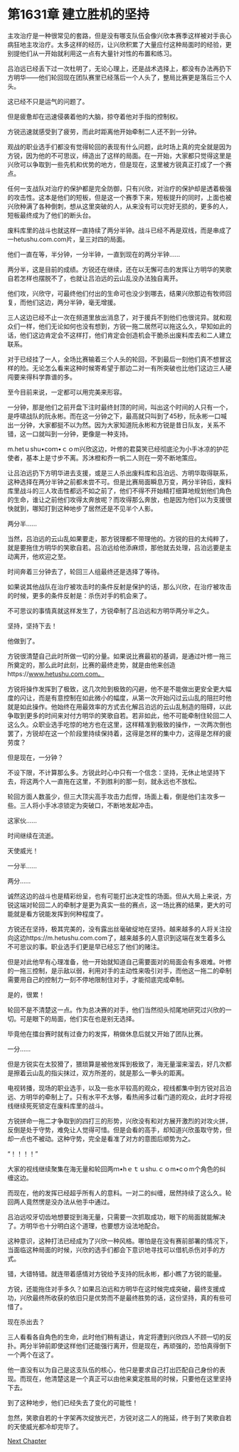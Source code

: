 # 第1631章 建立胜机的坚持

主攻治疗是一种很常见的套路，但是没有哪支队伍会像兴欣本赛季这样被对手丧心病狂地主攻治疗。太多这样的经历，让兴欣积累了大量应付这种局面时的经验，更别提他们从一开始就利用这一点有大量针对性的布置和练习。

吕泊远已经丢下过一次杜明了，无论心理上，还是战术选择上，都没有办法再扔下方明华——他们轮回现在团队赛里已经落后一个人头了，整局比赛更是落后三个人头。

这已经不只是运气的问题了。

但是疲惫却在迅速侵袭着他的大脑，掠夺着他对手指的控制权。

方锐迅速就感受到了疲劳，而此时距离他开始牵制二人还不到一分钟。

观战的职业选手们都没有觉得轮回的表现有什么问题，此时场上真的完全就是因为方锐，因为他的不可思议，缔造出了这样的局面。在一开始，大家都只觉得这里是兴欣可以争取到一些先机和优势的地方，但是现在，这里被方锐真正打成了一个赛点。

任何一支战队对治疗的保护都是完全防御，只有兴欣，对治疗的保护却是透着极强的攻击性。这本是他们的短板，但是这一个赛季下来，短板提升的同时，上面也被兴欣种满了各种倒刺，想从这里突破的人，从来没有可以完好无损的，更多的人，短板最终成为了他们的断头台。

废料库里的战斗也就这样一直持续了两分半钟。战斗已经不再是双线，而是串成了一hetushu.com.com片，呈三对四的局面。

他们一直在等，半分钟，一分半钟，一直到现在的两分半钟……

两分半，这是目前的成绩。方锐还在继续，还在以无懈可击的发挥让方明华的笑歌自若怎样也摆脱不了，也就让吕泊远的云山乱没办法独自离开。

他们攻，兴欣守，可最终他们付出的生命可也没少到哪去，结果兴欣那边有牧师回复，而他们这边，两分半钟，毫无增援。

三人这边已经不止一次在频道里放出消息了，对于援兵不到他们也很诧异。就和观众们一样，他们无论如何也没有想到，方锐一拖二居然可以拖这么久，早知如此的话，他们这边肯定会不这样打，他们肯定会创造机会干脆杀出废料库去和二人建立联系。

对于已经挂了一人，全场比赛输着三个人头的轮回，不到最后一刻他们真不想冒这样的险。无论怎么看来这种时候寄希望于那边二对一有所突破也比他们这边三人硬闯要来得科学靠谱的多。

至今目前来说，一定都可以用完美来形容。

一分钟，那是他们之前开盘下注时最终封顶的时间，叫出这个时间的人只有一个，是呼啸战队的阮永彬。而在这一分钟之下，最高就只叫到了45秒，阮永彬一口喊出一分钟，大家都挺不以为然。因为大家知道阮永彬和方锐是昔日队友，关系不错，这一口就叫到一分钟，更像是一种支持。

m.hetｕshu•coｍ•ｃｏm兴欣这边，叶修的君莫笑已经彻底沦为小手冰凉的护花使者，基本上是寸步不离。苏沐橙和乔一帆二人则在一旁不断地策应。

让吕泊远扔下方明华进去支援，或是三人杀出废料库和吕泊远、方明华取得联系，这种选择在两分半钟之前都未尝不可。但是比赛局面瞬息万变，两分半钟后，废料库里战斗的三人攻击性都远不如之前了，他们不得不开始精打细算地规划他们角色的生命，谁让之前他们攻得太奔放呢？而攻得那么奔放，也是因为他们以为支援很快就到，哪知打到这种地步了居然还是不见半个人影。

两分半……

当然，吕泊远的云山乱如果要走，那方锐理都不带理他的。方锐的目的太纯粹了，就是要拖住方明华的笑歌自若。吕泊远给他添麻烦，那他就去处理，吕泊远要是主动离开，他欢迎之至。

时间奔着三分钟去了，轮回三人组最终还是选择了等待。

如果说其他战队在治疗被攻击时的条件反射是保护的话，那么兴欣，在治疗被攻击的时候，更多的条件反射是：杀伤对手的机会来了。

不可思议的事情真就这样发生了，方锐牵制了吕泊远和方明华两分半之久。

坚持，坚持下去！

他做到了。

方锐很清楚自己此时所做一切的分量。如果说比赛最初的基调，是通过叶修一拖三所奠定的，那么此时此刻，比赛的最终走势，就是由他来创造https://www.hetushu.com.com。

方锐将操作发挥到了极致，这几次险到极致的闪避，他不是不能做出更安全更大幅度的闪让，而是有意控制在如此微小的幅度，从第一次开始闪过云山乱的阻拦时他就是如此操作。他始终在用最效率的方式去化解吕泊远的云山乱制造的阻碍，以此争取到更多的时间来对付方明华的笑歌自若。若非如此，他不可能牵制住轮回二人这么久。众职业选手吃惊的地方也在这里，这样精准到极致的操作，一次两次倒也罢了，方锐却在这一个阶段里持续保持着，这得是怎样的集中力，这得是怎样的疲劳度？

但是现在，一分钟？

不设下限，不计算那么多。方锐此时心中只有一个信念：坚持，无休止地坚持下去，将这两个人一直拖在这里，不到胜利的那一刻，就永远也不放松。

轮回方面人数虽少，但三大顶尖高手攻击力彪悍，场面上看，倒是他们主攻多一些。三人将小手冰凉锁定为突破口，不断地发起冲击。

这家伙……

时间继续在流逝。

天使威光！

一分半……

两分……

诚然这边的战斗也是精彩纷呈，也有可能打出决定性的场面。但从大局上来说，方锐这端对轮回二人的牵制才是更为真实一些的赛点，这一场比赛的结果，更大的可能就是看方锐能发挥到何种程度了。

方锐还在坚持，极其完美的，没有露出丝毫破绽地在坚持。越来越多的人将关注投向这边https://m.hetushu.com.com了，越来越多的人意识到这端在发生着多么不可思议的事。职业选手们更是早已经忘了他们的赌注。

但是对此他早有心理准备，他一开始就知道自己需要面对的局面会有多艰难。叶修的一拖三控制，是示敌以弱，利用对手的主动性来吸引对手，而他这一拖二的牵制需要用自己的控制力一刻不停地限制住对手，才能彻底完成牵制。

是的，很累！

轮回不是不清楚这一点。作为总决赛的对手，他们当然彻头彻尾地研究过兴欣的一切。可是眼下的局面，他们实在也是别无选择。

毕竟他在擂台赛时就有过奋力的发挥，稍做休息后就又开始了团队比赛。

一分……

但是方锐实在太狡猾了，猥琐算是被他发挥到极致了，海无量溜来溜去，好几次都是擦着云山乱的指尖抹过，双方所差的，就是那么一拳头的距离。

电视转播，现场的职业选手，以及一些水平较高的观众，视线都集中到方锐对吕泊远、方明华的牵制上了。只有水平不太够，看热闹多过看门道的观众，此时才将视线继续死死锁定在废料库里的战斗。

方锐拼命一拖二才争取到的四打三的形势，兴欣没有和对方展开激烈的对攻火拼，反倒是处于守势，难免让人觉得可惜。但是会看的高手，却知道兴欣虽取守势，但却一点也不被动。这种守势，完全是看准了对方的意图后顺势为之。

“！！！！”

大家的视线继续聚集在海无量和轮回两ｍ•hｅｔｕshu.ｃｏm•cｏm个角色的纠缠这边。

而现在，他的发挥已经超乎所有人的意料。一对二的纠缠，居然持续了这么久。轮回两人竟然愣是没办法从他手中通过。

吕泊远咬牙切齿地想要捉到海无量，只需要一次抓取成功，眼下的局面就能解决了。方明华也十分明白这个道理，也要想方设法地配合。

这种意识，这种打法已经成为了兴欣一种风格。哪怕是在没有赛前部署的情况下，当面临这种局面的时候，兴欣的选手们都会下意识地寻找可以借机杀伤对手的方式。

错，大错特错。就连带着感情对方锐给予支持的阮永彬，都小瞧了方锐的能量。

方锐，还能拖住对手多久？如果吕泊远和方明华在这时候完成突破，最终支援成功，兴欣最终所收获的依旧只是优势而不是最终胜势的话，这份坚持，真的有些可惜了。

现在杀出去？

三人看看各自角色的生命，此时他们稍有退让，肯定将遭到兴欣四人不顾一切的反扑。两分半钟前即使这样他们还能强行离开，但是现在，再顽强的，恐怕真得倒下一个两个在这了。

他一直没有以为自己是这支队伍的核心，他只是要求自己打出匹配自己身份的表现。而现在，他清楚这是一个真正可以由他来奠定胜局的时候，只要他在这里坚持下去。

到了这种地步，他们已经失去了变化的可能性！

忽然，笑歌自若的十字架再次绽放光芒，方锐对这二人的拖延，终于到了笑歌自若的天使威光都冷却完毕了。



[Next Chapter](%E7%AC%AC1632%E7%AB%A0%20%E6%97%A0%E6%B3%95%E7%AA%81%E7%A0%B4%E7%9A%84%E5%B1%8F%E9%9A%9C.md)